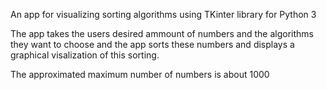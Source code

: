 An app for visualizing sorting algorithms using TKinter library for Python 3

The app takes the users desired ammount of numbers and the algorithms they want to choose and the app sorts these numbers and displays a graphical visalization of this sorting.

The approximated maximum number of numbers is about 1000
